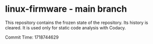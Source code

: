 # linux-firmware - main branch

This repository contains the frozen state of the repository.
Its history is cleared. It is used only for static code
analysis with Codacy.

Commit Time: 1718744629